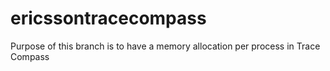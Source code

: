 # ericssontracecompass

Purpose of this branch is to have a memory allocation per process in Trace Compass
